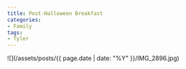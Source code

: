 ```yaml
---
title: Post-Halloween Breakfast
categories:
- Family
tags:
- Tyler
---
```


![](/assets/posts/{{ page.date | date: "%Y" }}/IMG_2896.jpg)
